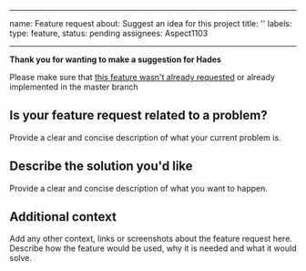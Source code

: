 _______________________________________________________________________________

name: Feature request
about: Suggest an idea for this project
title: ''
labels: type: feature, status: pending
assignees: Aspect1103

_______________________________________________________________________________

**Thank you for wanting to make a suggestion for Hades**

Please make sure that [this feature wasn't already requested](https://github.com/Aspect1103/Hades/issues?q=is%3Aissue+is%3Aopen+)
or already implemented in the master branch

## Is your feature request related to a problem?

Provide a clear and concise description of what your current problem is.

## Describe the solution you'd like

Provide a clear and concise description of what you want to happen.

## Additional context

Add any other context, links or screenshots about the feature request here.
Describe how the feature would be used, why it is needed and what it would
solve.
